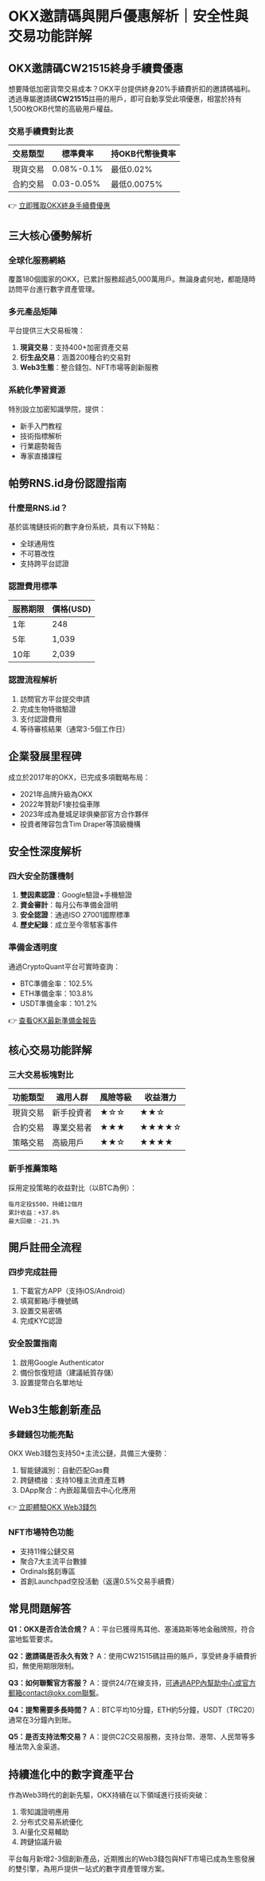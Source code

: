 # OKX邀請碼與開戶優惠解析｜安全性與交易功能詳解

## OKX邀請碼CW21515終身手續費優惠

想要降低加密貨幣交易成本？OKX平台提供終身20%手續費折扣的邀請碼福利。透過專屬邀請碼**CW21515**註冊的用戶，即可自動享受此項優惠，相當於持有1,500枚OKB代幣的高級用戶權益。

### 交易手續費對比表

| 交易類型   | 標準費率       | 持OKB代幣後費率 |
|------------|----------------|------------------|
| 現貨交易   | 0.08%-0.1%     | 最低0.02%        |
| 合約交易   | 0.03-0.05%     | 最低0.0075%      |

👉 [立即獲取OKX終身手續費優惠](https://bit.ly/okx_welcome)

## 三大核心優勢解析

### 全球化服務網絡
覆蓋180個國家的OKX，已累計服務超過5,000萬用戶。無論身處何地，都能隨時訪問平台進行數字資產管理。

### 多元產品矩陣
平台提供三大交易板塊：
1. **現貨交易**：支持400+加密資產交易
2. **衍生品交易**：涵蓋200種合約交易對
3. **Web3生態**：整合錢包、NFT市場等創新服務

### 系統化學習資源
特別設立加密知識學院，提供：
- 新手入門教程
- 技術指標解析
- 行業趨勢報告
- 專家直播課程

## 帕勞RNS.id身份認證指南

### 什麼是RNS.id？
基於區塊鏈技術的數字身份系統，具有以下特點：
- 全球通用性
- 不可篡改性
- 支持跨平台認證

### 認證費用標準
| 服務期限 | 價格(USD) |
|----------|-----------|
| 1年      | 248       |
| 5年      | 1,039     |
| 10年     | 2,039     |

### 認證流程解析
1. 訪問官方平台提交申請
2. 完成生物特徵驗證
3. 支付認證費用
4. 等待審核結果（通常3-5個工作日）

## 企業發展里程碑

成立於2017年的OKX，已完成多項戰略布局：
- 2021年品牌升級為OKX
- 2022年贊助F1麥拉倫車隊
- 2023年成為曼城足球俱樂部官方合作夥伴
- 投資者陣容包含Tim Draper等頂級機構

## 安全性深度解析

### 四大安全防護機制
1. **雙因素認證**：Google驗證+手機驗證
2. **資金審計**：每月公布準備金證明
3. **安全認證**：通過ISO 27001國際標準
4. **歷史紀錄**：成立至今零駭客事件

### 準備金透明度
通過CryptoQuant平台可實時查詢：
- BTC準備金率：102.5%
- ETH準備金率：103.8%
- USDT準備金率：101.2%

👉 [查看OKX最新準備金報告](https://bit.ly/okx_welcome)

## 核心交易功能詳解

### 三大交易板塊對比

| 功能類型     | 適用人群       | 風險等級 | 收益潛力 |
|--------------|----------------|----------|----------|
| 現貨交易     | 新手投資者     | ★☆☆      | ★★☆      |
| 合約交易     | 專業交易者     | ★★★      | ★★★★☆    |
| 策略交易     | 高級用戶       | ★★☆      | ★★★★     |

### 新手推薦策略
採用定投策略的收益對比（以BTC為例）：
```
每月定投$500，持續12個月
累計收益：+37.8%
最大回撤：-21.3%
```

## 開戶註冊全流程

### 四步完成註冊
1. 下載官方APP（支持iOS/Android）
2. 填寫郵箱/手機號碼
3. 設置交易密碼
4. 完成KYC認證

### 安全設置指南
1. 啟用Google Authenticator
2. 備份恢復短語（建議紙質存儲）
3. 設置提幣白名單地址

## Web3生態創新產品

### 多鏈錢包功能亮點
OKX Web3錢包支持50+主流公鏈，具備三大優勢：
1. 智能鏈識別：自動匹配Gas費
2. 跨鏈橋接：支持10種主流資產互轉
3. DApp聚合：內嵌超萬個去中心化應用

👉 [立即體驗OKX Web3錢包](https://bit.ly/okx_welcome)

### NFT市場特色功能
- 支持11條公鏈交易
- 聚合7大主流平台數據
- Ordinals銘刻專區
- 首創Launchpad空投活動（返還0.5%交易手續費）

## 常見問題解答

**Q1：OKX是否合法合規？**
A：平台已獲得馬耳他、塞浦路斯等地金融牌照，符合當地監管要求。

**Q2：邀請碼是否永久有效？**
A：使用CW21515碼註冊的賬戶，享受終身手續費折扣，無使用期限限制。

**Q3：如何聯繫官方客服？**
A：提供24/7在線支持，可通過APP內幫助中心或官方郵箱contact@okx.com聯繫。

**Q4：提幣需要多長時間？**
A：BTC平均10分鐘，ETH約5分鐘，USDT（TRC20）通常在3分鐘內到账。

**Q5：是否支持法幣交易？**
A：提供C2C交易服務，支持台幣、港幣、人民幣等多種法幣入金渠道。

## 持續進化中的數字資產平台

作為Web3時代的創新先驅，OKX持續在以下領域進行技術突破：
1. 零知識證明應用
2. 分布式交易系統優化
3. AI量化交易輔助
4. 跨鏈協議升級

平台每月新增2-3個創新產品，近期推出的Web3錢包與NFT市場已成為生態發展的雙引擎，為用戶提供一站式的數字資產管理方案。